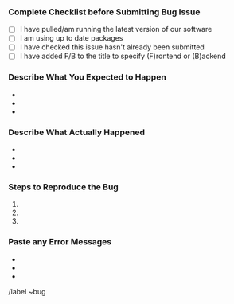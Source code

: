 ### Complete Checklist before Submitting Bug Issue ###
- [ ] I have pulled/am running the latest version of our software
- [ ] I am using up to date packages
- [ ] I have checked this issue hasn't already been submitted
- [ ] I have added F/B to the title to specify (F)rontend or (B)ackend

### Describe What You Expected to Happen ###
  *
  *
  *
 
### Describe What Actually Happened ###
  *
  *
  *

### Steps to Reproduce the Bug ###
1.
2.
3.

### Paste any Error Messages ###
  *
  *
  *

/label ~bug





